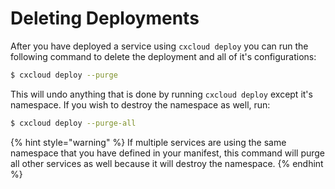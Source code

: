 # Deleting Deployments

After you have deployed a service using `cxcloud deploy` you can run the following command to delete the deployment and all of it's configurations:

```bash
$ cxcloud deploy --purge
```

This will undo anything that is done by running `cxcloud deploy` except it's namespace. If you wish to destroy the namespace as well, run:

```bash
$ cxcloud deploy --purge-all
```

{% hint style="warning" %}
If multiple services are using the same namespace that you have defined in your manifest, this command will purge all other services as well because it will destroy the namespace.
{% endhint %}

